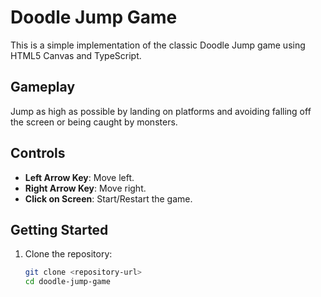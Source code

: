 # Doodle Jump Game

This is a simple implementation of the classic Doodle Jump game using HTML5 Canvas and TypeScript.

## Gameplay

Jump as high as possible by landing on platforms and avoiding falling off the screen or being caught by monsters.

## Controls

- **Left Arrow Key**: Move left.
- **Right Arrow Key**: Move right.
- **Click on Screen**: Start/Restart the game.

## Getting Started

1. Clone the repository:

   ```bash
   git clone <repository-url>
   cd doodle-jump-game
